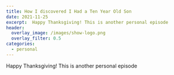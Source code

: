 ```yaml
---
title: How I discovered I Had a Ten Year Old Son
date: 2021-11-25
excerpt:  Happy Thanksgiving! This is another personal episode
header:
  overlay_image: /images/show-logo.png
  overlay_filter: 0.5
categories: 
  - personal
---
```

<!--<iframe src='https://open.spotify.com/embed/episode/4wEQbCF5LX0UPPvGsLO2a9' width='80%' height='232' frameborder='0' allowtransparency='true' allow='encrypted-media'></iframe>-->

Happy Thanksgiving! This is another personal episode
